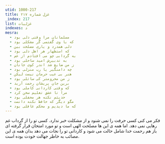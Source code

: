 ```yaml
---
utid: 1000-217
title: غزل شماره ۲۱۷
_index: 217
list: غزلیات
indexes: د
mesra:
  - مسلمانان مرا وقتی دلی بود
  - که با وی گفتمی گر مشکلی بود
  - دلی همدرد و یاری مصلحت بین
  - که استظهار هر اهل دلی بود
  - به گردابی چو می افتادم از غم
  - به تدبیرش امید ساحلی بود
  - ز من ضایع شد اندر کوی جانان
  - چه دامنگیر یا رب منزلی بود
  - هنر بی عیب حرمان نیست لیکن
  - ز من محرومتر کی سائلی بود
  - برین جان پریشان رحمت آرید
  - که وقتی کاردانی کاملی بود
  - مرا تا عشق تعلیم سخن کرد
  - حدیثم نکته هر محفلی بود
  - مگو دیگر که حافظ نکته دانست
  - که ما دیدیم و محکم غافلی بود
---
```

فکر می کنی کسی حرفت را نمی شنود و از مشکلت خبر ندارد. کسی تو را از گرداب غم رهایی نمی دهد. اما همه ی این ها مصلحت الهی است و تو مورد امتحان قرار گرفته ای باز هم رحمت خدا شامل حالت می شود و کاردانی تو را نجات می دهد بدان همه ی این مصائب به خاطر جهالت خودت بوده است.
